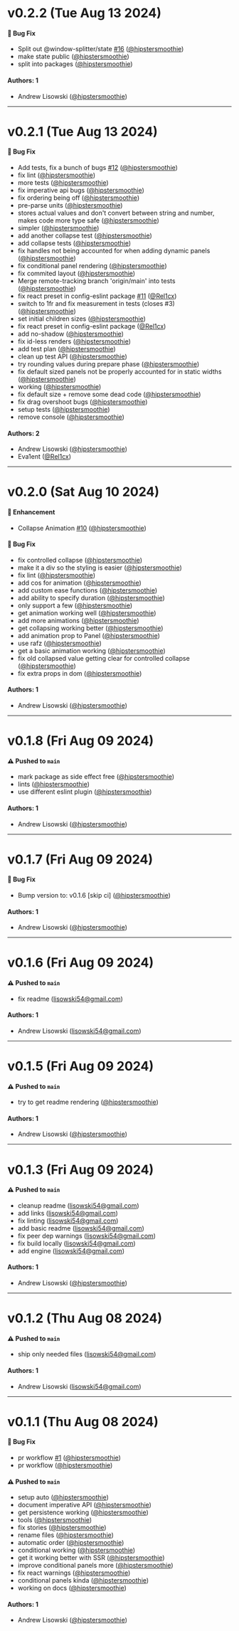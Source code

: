 # v0.2.2 (Tue Aug 13 2024)

#### 🐛 Bug Fix

- Split out @window-splitter/state [#16](https://github.com/hipstersmoothie/react-window-splitter/pull/16) ([@hipstersmoothie](https://github.com/hipstersmoothie))
- make state public ([@hipstersmoothie](https://github.com/hipstersmoothie))
- split into packages ([@hipstersmoothie](https://github.com/hipstersmoothie))

#### Authors: 1

- Andrew Lisowski ([@hipstersmoothie](https://github.com/hipstersmoothie))

---

# v0.2.1 (Tue Aug 13 2024)

#### 🐛 Bug Fix

- Add tests, fix a bunch of bugs [#12](https://github.com/hipstersmoothie/react-window-splitter/pull/12) ([@hipstersmoothie](https://github.com/hipstersmoothie))
- fix lint ([@hipstersmoothie](https://github.com/hipstersmoothie))
- more tests ([@hipstersmoothie](https://github.com/hipstersmoothie))
- fix imperative api bugs ([@hipstersmoothie](https://github.com/hipstersmoothie))
- fix ordering being off ([@hipstersmoothie](https://github.com/hipstersmoothie))
- pre-parse units ([@hipstersmoothie](https://github.com/hipstersmoothie))
- stores actual values and don't convert between string and number, makes code more type safe ([@hipstersmoothie](https://github.com/hipstersmoothie))
- simpler ([@hipstersmoothie](https://github.com/hipstersmoothie))
- add another collapse test ([@hipstersmoothie](https://github.com/hipstersmoothie))
- add collapse tests ([@hipstersmoothie](https://github.com/hipstersmoothie))
- fix handles not being accounted for when adding dynamic panels ([@hipstersmoothie](https://github.com/hipstersmoothie))
- fix conditional panel rendering ([@hipstersmoothie](https://github.com/hipstersmoothie))
- fix commited layout ([@hipstersmoothie](https://github.com/hipstersmoothie))
- Merge remote-tracking branch 'origin/main' into tests ([@hipstersmoothie](https://github.com/hipstersmoothie))
- fix react preset in config-eslint package [#11](https://github.com/hipstersmoothie/react-window-splitter/pull/11) ([@Rel1cx](https://github.com/Rel1cx))
- switch to 1fr and fix measurement in tests (closes #3) ([@hipstersmoothie](https://github.com/hipstersmoothie))
- set initial children sizes ([@hipstersmoothie](https://github.com/hipstersmoothie))
- fix react preset in config-eslint package ([@Rel1cx](https://github.com/Rel1cx))
- add no-shadow ([@hipstersmoothie](https://github.com/hipstersmoothie))
- fix id-less renders ([@hipstersmoothie](https://github.com/hipstersmoothie))
- add test plan ([@hipstersmoothie](https://github.com/hipstersmoothie))
- clean up test API ([@hipstersmoothie](https://github.com/hipstersmoothie))
- try rounding values during prepare phase ([@hipstersmoothie](https://github.com/hipstersmoothie))
- fix default sized panels not be properly accounted for in static widths ([@hipstersmoothie](https://github.com/hipstersmoothie))
- working ([@hipstersmoothie](https://github.com/hipstersmoothie))
- fix default size + remove some dead code ([@hipstersmoothie](https://github.com/hipstersmoothie))
- fix drag overshoot bugs ([@hipstersmoothie](https://github.com/hipstersmoothie))
- setup tests ([@hipstersmoothie](https://github.com/hipstersmoothie))
- remove console ([@hipstersmoothie](https://github.com/hipstersmoothie))

#### Authors: 2

- Andrew Lisowski ([@hipstersmoothie](https://github.com/hipstersmoothie))
- Eva1ent ([@Rel1cx](https://github.com/Rel1cx))

---

# v0.2.0 (Sat Aug 10 2024)

#### 🚀 Enhancement

- Collapse Animation [#10](https://github.com/hipstersmoothie/react-window-splitter/pull/10) ([@hipstersmoothie](https://github.com/hipstersmoothie))

#### 🐛 Bug Fix

- fix controlled collapse ([@hipstersmoothie](https://github.com/hipstersmoothie))
- make it a div so the styling is easier ([@hipstersmoothie](https://github.com/hipstersmoothie))
- fix lint ([@hipstersmoothie](https://github.com/hipstersmoothie))
- add cos for animation ([@hipstersmoothie](https://github.com/hipstersmoothie))
- add custom ease functions ([@hipstersmoothie](https://github.com/hipstersmoothie))
- add ability to specify duration ([@hipstersmoothie](https://github.com/hipstersmoothie))
- only support a few ([@hipstersmoothie](https://github.com/hipstersmoothie))
- get animation working well ([@hipstersmoothie](https://github.com/hipstersmoothie))
- add more animations ([@hipstersmoothie](https://github.com/hipstersmoothie))
- get collapsing working better ([@hipstersmoothie](https://github.com/hipstersmoothie))
- add animation prop to Panel ([@hipstersmoothie](https://github.com/hipstersmoothie))
- use rafz ([@hipstersmoothie](https://github.com/hipstersmoothie))
- get a basic animation working ([@hipstersmoothie](https://github.com/hipstersmoothie))
- fix old collapsed value getting clear for controlled collapse ([@hipstersmoothie](https://github.com/hipstersmoothie))
- fix extra props in dom ([@hipstersmoothie](https://github.com/hipstersmoothie))

#### Authors: 1

- Andrew Lisowski ([@hipstersmoothie](https://github.com/hipstersmoothie))

---

# v0.1.8 (Fri Aug 09 2024)

#### ⚠️ Pushed to `main`

- mark package as side effect free ([@hipstersmoothie](https://github.com/hipstersmoothie))
- lints ([@hipstersmoothie](https://github.com/hipstersmoothie))
- use different eslint plugin ([@hipstersmoothie](https://github.com/hipstersmoothie))

#### Authors: 1

- Andrew Lisowski ([@hipstersmoothie](https://github.com/hipstersmoothie))

---

# v0.1.7 (Fri Aug 09 2024)

#### 🐛 Bug Fix

- Bump version to: v0.1.6 \[skip ci\] ([@hipstersmoothie](https://github.com/hipstersmoothie))

#### Authors: 1

- Andrew Lisowski ([@hipstersmoothie](https://github.com/hipstersmoothie))

---

# v0.1.6 (Fri Aug 09 2024)

#### ⚠️ Pushed to `main`

- fix readme (lisowski54@gmail.com)

#### Authors: 1

- Andrew Lisowski (lisowski54@gmail.com)

---

# v0.1.5 (Fri Aug 09 2024)

#### ⚠️ Pushed to `main`

- try to get readme rendering ([@hipstersmoothie](https://github.com/hipstersmoothie))

#### Authors: 1

- Andrew Lisowski ([@hipstersmoothie](https://github.com/hipstersmoothie))

---

# v0.1.3 (Fri Aug 09 2024)

#### ⚠️ Pushed to `main`

- cleanup readme (lisowski54@gmail.com)
- add links (lisowski54@gmail.com)
- fix linting (lisowski54@gmail.com)
- add basic readme (lisowski54@gmail.com)
- fix peer dep warnings (lisowski54@gmail.com)
- fix build locally (lisowski54@gmail.com)
- add engine (lisowski54@gmail.com)

#### Authors: 1

- Andrew Lisowski ([@hipstersmoothie](https://github.com/hipstersmoothie))

---

# v0.1.2 (Thu Aug 08 2024)

#### ⚠️ Pushed to `main`

- ship only needed files (lisowski54@gmail.com)

#### Authors: 1

- Andrew Lisowski (lisowski54@gmail.com)

---

# v0.1.1 (Thu Aug 08 2024)

#### 🐛 Bug Fix

- pr workflow [#1](https://github.com/hipstersmoothie/react-window-splitter/pull/1) ([@hipstersmoothie](https://github.com/hipstersmoothie))
- pr workflow ([@hipstersmoothie](https://github.com/hipstersmoothie))

#### ⚠️ Pushed to `main`

- setup auto ([@hipstersmoothie](https://github.com/hipstersmoothie))
- document imperative API ([@hipstersmoothie](https://github.com/hipstersmoothie))
- get persistence working ([@hipstersmoothie](https://github.com/hipstersmoothie))
- tools ([@hipstersmoothie](https://github.com/hipstersmoothie))
- fix stories ([@hipstersmoothie](https://github.com/hipstersmoothie))
- rename files ([@hipstersmoothie](https://github.com/hipstersmoothie))
- automatic order ([@hipstersmoothie](https://github.com/hipstersmoothie))
- conditional working ([@hipstersmoothie](https://github.com/hipstersmoothie))
- get it working better with SSR ([@hipstersmoothie](https://github.com/hipstersmoothie))
- improve conditional panels more ([@hipstersmoothie](https://github.com/hipstersmoothie))
- fix react warnings ([@hipstersmoothie](https://github.com/hipstersmoothie))
- conditional panels kinda ([@hipstersmoothie](https://github.com/hipstersmoothie))
- working on docs ([@hipstersmoothie](https://github.com/hipstersmoothie))

#### Authors: 1

- Andrew Lisowski ([@hipstersmoothie](https://github.com/hipstersmoothie))
